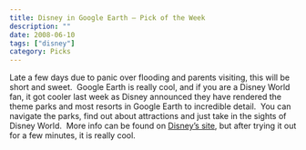 ```yaml
---
title: Disney in Google Earth – Pick of the Week
description: ""
date: 2008-06-10
tags: ["disney"]
category: Picks
---
```



<p>Late a few days due to panic over flooding and parents visiting, this will be short and sweet.&nbsp; Google Earth is really cool, and if you are a Disney World fan, it got cooler last week as Disney announced they have rendered the theme parks and most resorts in Google Earth to incredible detail.&nbsp; You can navigate the parks, find out about attractions and just take in the sights of Disney World.&nbsp; More info can be found on <a href="https://web.archive.org/web/20131211162734/http://disneyworld.disney.go.com/wdw/special/flashPages/index?id=GoogleEarthPage&amp;CMP=OTC-3dparksVanity">Disney’s site</a>, but after trying it out for a few minutes, it is really cool.</p>
